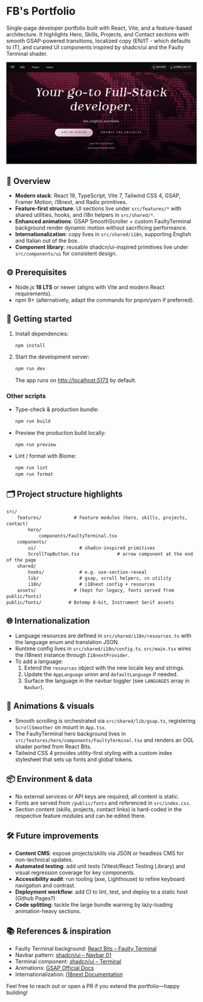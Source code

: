 # FB's Portfolio

Single-page developer portfolio built with React, Vite, and a feature-based architecture. It highlights Hero, Skills, Projects, and Contact sections with smooth GSAP-powered transitions, localized copy (EN/IT - which defaults to IT), and curated UI components inspired by shadcn/ui and the Faulty Terminal shader.

![Hero section preview](public/assets/hero-preview.png)

## 🧭 Overview
- **Modern stack**: React 19, TypeScript, Vite 7, Tailwind CSS 4, GSAP, Framer Motion, i18next, and Radix primitives.
- **Feature-first structure**: UI sections live under `src/features/*` with shared utilities, hooks, and i18n helpers in `src/shared/*`.
- **Enhanced animations**: GSAP SmoothScroller + custom FaultyTerminal background render dynamic motion without sacrificing performance.
- **Internationalization**: copy lives in `src/shared/i18n`, supporting English and Italian out of the box.
- **Component library**: reusable shadcn/ui-inspired primitives live under `src/components/ui` for consistent design.

## ⚙️ Prerequisites
- Node.js **18 LTS** or newer (aligns with Vite and modern React requirements).
- npm 9+ (alternatively, adapt the commands for pnpm/yarn if preferred).

## 🚀 Getting started
1. Install dependencies:
	 ```bash
	 npm install
	 ```
2. Start the development server:
	 ```bash
	 npm run dev
	 ```
	 The app runs on [http://localhost:5173](http://localhost:5173) by default.

### Other scripts
- Type-check & production bundle:
	```bash
	npm run build
	```
- Preview the production build locally:
	```bash
	npm run preview
	```
- Lint / format with Biome:
	```bash
	npm run lint
	npm run format
	```

## 🗂️ Project structure highlights
```
src/
	features/            # Feature modules (hero, skills, projects, contact)
		hero/
			components/FaultyTerminal.tsx
	components/
		ui/                # shadcn-inspired primitives
		ScrollTopButton.tsx              # arrow component at the end of the page
	shared/
		hooks/             # e.g. use-section-reveal
		lib/               # gsap, scroll helpers, cn utility
		i18n/              # i18next config + resources
	assets/              # (kept for legacy, fonts served from public/fonts)
public/fonts/          # Dotemp 8-bit, Instrument Serif assets
```

## 🌐 Internationalization
- Language resources are defined in `src/shared/i18n/resources.ts` with the language enum and translation JSON.
- Runtime config lives in `src/shared/i18n/config.ts`. `src/main.tsx` wires the i18next instance through `I18nextProvider`.
- To add a language:
	1. Extend the `resources` object with the new locale key and strings.
	2. Update the `AppLanguage` union and `defaultLanguage` if needed.
	3. Surface the language in the navbar toggler (see `LANGUAGES` array in `Navbar`).

## 🧱 Animations & visuals
- Smooth scrolling is orchestrated via `src/shared/lib/gsap.ts`, registering `ScrollSmoother` on mount in `App.tsx`.
- The FaultyTerminal hero background lives in `src/features/hero/components/FaultyTerminal.tsx` and renders an OGL shader ported from React Bits.
- Tailwind CSS 4 provides utility-first styling with a custom index stylesheet that sets up fonts and global tokens.

## 📦 Environment & data
- No external services or API keys are required; all content is static.
- Fonts are served from `/public/fonts` and referenced in `src/index.css`.
- Section content (skills, projects, contact links) is hard-coded in the respective feature modules and can be edited there.

## 🛠️ Future improvements
- **Content CMS**: expose projects/skills via JSON or headless CMS for non-technical updates.
- **Automated testing**: add unit tests (Vitest/React Testing Library) and visual regression coverage for key components.
- **Accessibility audit**: run tooling (axe, Lighthouse) to refine keyboard navigation and contrast.
- **Deployment workflow**: add CI to lint, test, and deploy to a static host (Github Pages?)
- **Code splitting**: tackle the large bundle warning by lazy-loading animation-heavy sections.

## 📚 References & inspiration
- Faulty Terminal background: [React Bits – Faulty Terminal](https://www.reactbits.dev/backgrounds/faulty-terminal)
- Navbar pattern: [shadcn/ui – Navbar 01](https://www.shadcn.io/components/navbar/navbar-01)
- Terminal component: [shadcn/ui – Terminal](https://www.shadcn.io/components/visualization/terminal#basic-terminal)
- Animations: [GSAP Official Docs](https://gsap.com/docs/v3/)
- Internationalization: [i18next Documentation](https://www.i18next.com/)

Feel free to reach out or open a PR if you extend the portfolio—happy building!